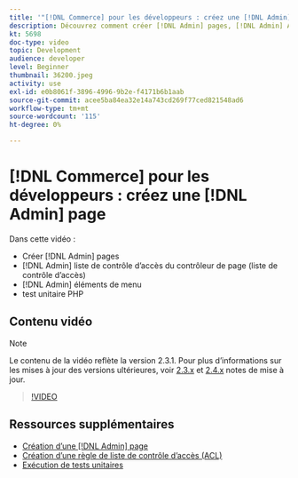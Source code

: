 ```yaml
---
title: '"[!DNL Commerce] pour les développeurs : créez une [!DNL Admin] page"'
description: Découvrez comment créer [!DNL Admin] pages, [!DNL Admin] ACL du contrôleur de page (liste de contrôle d’accès) et effectuer des tests unitaires.
kt: 5698
doc-type: video
topic: Development
audience: developer
level: Beginner
thumbnail: 36200.jpeg
activity: use
exl-id: e0b8061f-3896-4996-9b2e-f4171b6b1aab
source-git-commit: acee5ba84ea32e14a743cd269f77ced821548ad6
workflow-type: tm+mt
source-wordcount: '115'
ht-degree: 0%

---
```


# [!DNL Commerce] pour les développeurs : créez une [!DNL Admin] page

Dans cette vidéo :

- Créer [!DNL Admin] pages
- [!DNL Admin] liste de contrôle d’accès du contrôleur de page (liste de contrôle d’accès)
- [!DNL Admin] éléments de menu
- test unitaire PHP

## Contenu vidéo

>[!NOTE]
>
>Le contenu de la vidéo reflète la version 2.3.1. Pour plus d’informations sur les mises à jour des versions ultérieures, voir [ 2.3.x](https://devdocs.magento.com/guides/v2.3/release-notes/bk-release-notes.html) et [2.4.x](https://devdocs.magento.com/guides/v2.4/release-notes/bk-release-notes.html) notes de mise à jour.

>[!VIDEO](https://video.tv.adobe.com/v/36200?quality=12&learn=on)

## Ressources supplémentaires

- [Création d’une [!DNL Admin] page](https://devdocs.magento.com/guides/v2.4/ext-best-practices/extension-coding/example-module-adminpage.html)
- [Création d’une règle de liste de contrôle d’accès (ACL)](https://devdocs.magento.com/guides/v2.4/ext-best-practices/tutorials/create-access-control-list-rule.html)
- [Exécution de tests unitaires](https://devdocs.magento.com/guides/v2.4/test/unit/unit_test_execution.html)
